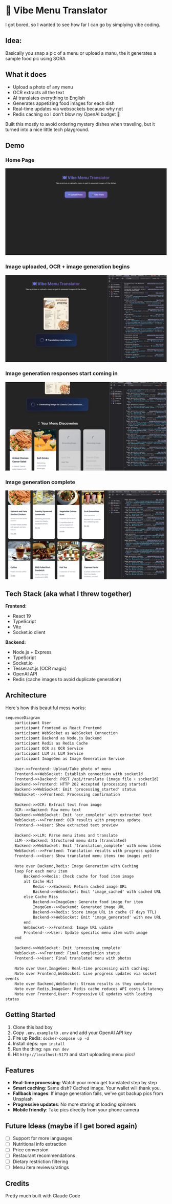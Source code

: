 # 🍜 Vibe Menu Translator
I got bored, so I wanted to see how far I can go by simplying vibe coding.    

## Idea: 
Basically you snap a pic of a menu or upload a manu, the it generates a sample food pic using SORA  


## What it does

- Upload a photo of any menu
- OCR extracts all the text 
- AI translates everything to English
- Generates appetizing food images for each dish
- Real-time updates via websockets because why not
- Redis caching so I don't blow my OpenAI budget 💸

Built this mostly to avoid ordering mystery dishes when traveling, but it turned into a nice little tech playground.

## Demo

### Home Page

![Demo Step 1](./demo-images/image1.png)

### Image uploaded, OCR + image generation begins

![Demo Step 2](demo-images/image2.png)

### Image generation responses start coming in

![Demo Step 3](demo-images/image3.png)


### Image generation complete

![Demo Step 4](demo-images/image4.png)

## Tech Stack (aka what I threw together)

**Frontend:**
- React 19 
- TypeScript
- Vite 
- Socket.io client

**Backend:**
- Node.js + Express
- TypeScript
- Socket.io
- Tesseract.js (OCR magic)
- OpenAI API
- Redis (cache images to avoid duplicate generation)


## Architecture

Here's how this beautiful mess works:

```mermaid
sequenceDiagram
    participant User
    participant Frontend as React Frontend
    participant WebSocket as WebSocket Connection
    participant Backend as Node.js Backend
    participant Redis as Redis Cache
    participant OCR as OCR Service
    participant LLM as LLM Service
    participant ImageGen as Image Generation Service

    User->>Frontend: Upload/Take photo of menu
    Frontend->>WebSocket: Establish connection with socketId
    Frontend->>Backend: POST /api/translate (image file + socketId)
    Backend->>Frontend: HTTP 202 Accepted (processing started)
    Backend->>WebSocket: Emit 'processing_started' status
    WebSocket-->>Frontend: Processing confirmation
    
    Backend->>OCR: Extract text from image
    OCR-->>Backend: Raw menu text
    Backend->>WebSocket: Emit 'ocr_complete' with extracted text
    WebSocket-->>Frontend: OCR results with progress update
    Frontend-->>User: Show extracted text preview
    
    Backend->>LLM: Parse menu items and translate
    LLM-->>Backend: Structured menu data (translated)
    Backend->>WebSocket: Emit 'translation_complete' with menu items
    WebSocket-->>Frontend: Translation results with progress update
    Frontend-->>User: Show translated menu items (no images yet)
    
    Note over Backend,Redis: Image Generation with Caching
    loop For each menu item
        Backend->>Redis: Check cache for food item image
        alt Cache Hit
            Redis-->>Backend: Return cached image URL
            Backend->>WebSocket: Emit 'image_cached' with cached URL
        else Cache Miss
            Backend->>ImageGen: Generate food image for item
            ImageGen-->>Backend: Generated image URL
            Backend->>Redis: Store image URL in cache (7 days TTL)
            Backend->>WebSocket: Emit 'image_generated' with new URL
        end
        WebSocket-->>Frontend: Image URL update
        Frontend-->>User: Update specific menu item with image
    end
    
    Backend->>WebSocket: Emit 'processing_complete'
    WebSocket-->>Frontend: Final completion status
    Frontend-->>User: Final translated menu with photos
    
    Note over User,ImageGen: Real-time processing with caching:
    Note over Frontend,WebSocket: Live progress updates via socket events
    Note over Backend,WebSocket: Stream results as they complete
    Note over Redis,ImageGen: Redis cache reduces API costs & latency
    Note over Frontend,User: Progressive UI updates with loading states
```

## Getting Started

1. Clone this bad boy
2. Copy `.env.example` to `.env` and add your OpenAI API key
3. Fire up Redis: `docker-compose up -d`
4. Install deps: `npm install`
5. Run the thing: `npm run dev`
6. Hit `http://localhost:5173` and start uploading menu pics!

## Features

- **Real-time processing**: Watch your menu get translated step by step
- **Smart caching**: Same dish? Cached image. Your wallet will thank you.
- **Fallback images**: If image generation fails, we've got backup pics from Unsplash
- **Progressive updates**: No more staring at loading spinners
- **Mobile friendly**: Take pics directly from your phone camera

## Future Ideas (maybe if I get bored again)

- [ ] Support for more languages
- [ ] Nutritional info extraction
- [ ] Price conversion
- [ ] Restaurant recommendations
- [ ] Dietary restriction filtering
- [ ] Menu item reviews/ratings

## Credits

Pretty much built with Claude Code

